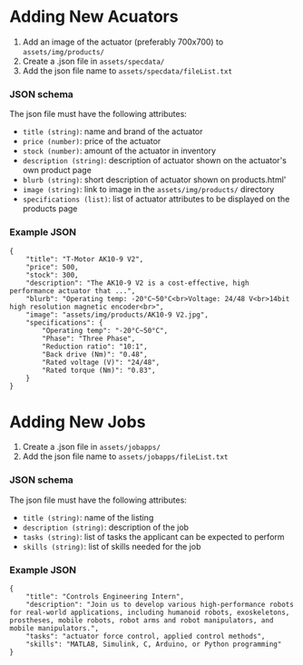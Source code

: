 # Adding New Acuators
1. Add an image of the actuator (preferably 700x700) to `assets/img/products/`
2. Create a .json file in `assets/specdata/`
3. Add the json file name to `assets/specdata/fileList.txt`

### JSON schema
The json file must have the following attributes:
   - `title (string)`: name and brand of the actuator
   - `price (number)`: price of the actuator
   - `stock (number)`: amount of the actuator in inventory
   - `description (string)`: description of actuator shown on the actuator's own product page
   - `blurb (string)`: short description of actuator shown on products.html'
   - `image (string)`: link to image in the `assets/img/products/` directory
   - `specifications (list)`: list of actuator attributes to be displayed on the products page

### Example JSON
```
{
    "title": "T-Motor AK10-9 V2",
    "price": 500,
    "stock": 300,
    "description": "The AK10-9 V2 is a cost-effective, high performance actuator that ...",
    "blurb": "Operating temp: -20°C~50°C<br>Voltage: 24/48 V<br>14bit high resolution magnetic encoder<br>",
    "image": "assets/img/products/AK10-9 V2.jpg",
    "specifications": {
        "Operating temp": "-20°C~50°C",
        "Phase": "Three Phase",
        "Reduction ratio": "10:1",
        "Back drive (Nm)": "0.48",
        "Rated voltage (V)": "24/48",
        "Rated torque (Nm)": "0.83",
    }
}
```

# Adding New Jobs
1. Create a .json file in `assets/jobapps/`
2. Add the json file name to `assets/jobapps/fileList.txt`

### JSON schema
The json file must have the following attributes:
   - `title (string)`: name of the listing
   - `description (string)`: description of the job
   - `tasks (string)`: list of tasks the applicant can be expected to perform
   - `skills (string)`: list of skills needed for the job

### Example JSON
```
{
    "title": "Controls Engineering Intern",
    "description": "Join us to develop various high-performance robots for real-world applications, including humanoid robots, exoskeletons, prostheses, mobile robots, robot arms and robot manipulators, and mobile manipulators.",
    "tasks": "actuator force control, applied control methods",
    "skills": "MATLAB, Simulink, C, Arduino, or Python programming"
}
```
